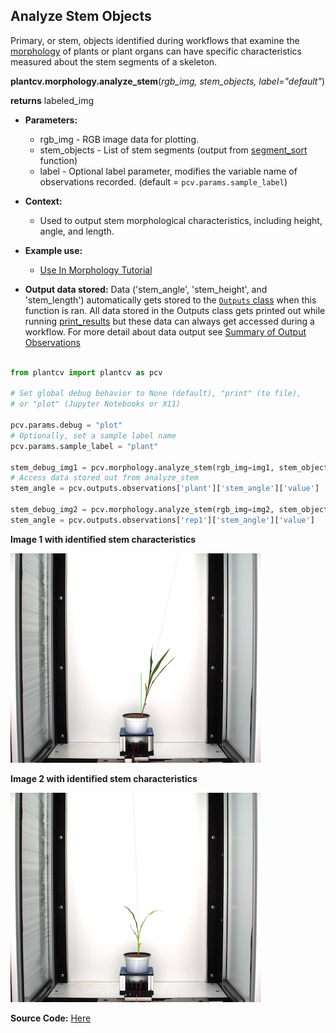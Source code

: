 ## Analyze Stem Objects

Primary, or stem, objects identified during workflows that examine the [morphology](tutorials/morphology_tutorial.md) of 
plants or plant organs can have specific characteristics measured about the stem segments of a skeleton.

**plantcv.morphology.analyze_stem**(*rgb_img, stem_objects, label="default"*)

**returns** labeled_img

- **Parameters:**
    - rgb_img      - RGB image data for plotting.
    - stem_objects - List of stem segments (output from [segment_sort](segment_sort.md) function)
    - label        - Optional label parameter, modifies the variable name of observations recorded. (default = `pcv.params.sample_label`)
- **Context:**
    - Used to output stem morphological characteristics, including height, angle, and length.
- **Example use:**
    - [Use In Morphology Tutorial](tutorials/morphology_tutorial.md)


- **Output data stored:** Data ('stem_angle', 'stem_height', and 'stem_length') 
    automatically gets stored to the [`Outputs` class](outputs.md) when this function is ran. 
    All data stored in the Outputs class gets printed out while running [print_results](print_results.md) but
    these data can always get accessed during a workflow. For more detail about data output see 
    [Summary of Output Observations](output_measurements.md#summary-of-output-observations)
    
```python

from plantcv import plantcv as pcv

# Set global debug behavior to None (default), "print" (to file), 
# or "plot" (Jupyter Notebooks or X11)

pcv.params.debug = "plot"
# Optionally, set a sample label name
pcv.params.sample_label = "plant"
    
stem_debug_img1 = pcv.morphology.analyze_stem(rgb_img=img1, stem_objects=stem_objects1)
# Access data stored out from analyze_stem
stem_angle = pcv.outputs.observations['plant']['stem_angle']['value']

stem_debug_img2 = pcv.morphology.analyze_stem(rgb_img=img2, stem_objects=stem_objects2, label="rep1")
stem_angle = pcv.outputs.observations['rep1']['stem_angle']['value']

```

**Image 1 with identified stem characteristics**

![Screenshot](img/documentation_images/analyze_stem/143_segmented_angles.jpg)

**Image 2 with identified stem characteristics**

![Screenshot](img/documentation_images/analyze_stem/218_segmented_angles.jpg)

**Source Code:** [Here](https://github.com/danforthcenter/plantcv/blob/main/plantcv/plantcv/morphology/analyze_stem.py)
